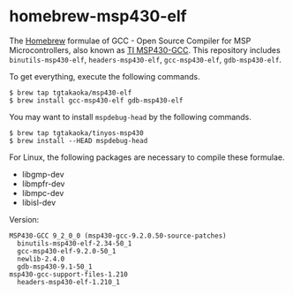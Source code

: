 homebrew-msp430-elf
===================

The [Homebrew][] formulae of GCC - Open Source Compiler for MSP
Microcontrollers, also known as [TI MSP430-GCC][]. This repository includes
`binutils-msp430-elf`, `headers-msp430-elf`, `gcc-msp430-elf`,
`gdb-msp430-elf`.

To get everything, execute the following commands.

    $ brew tap tgtakaoka/msp430-elf
    $ brew install gcc-msp430-elf gdb-msp430-elf

You may want to install `mspdebug-head` by the following commands.

    $ brew tap tgtakaoka/tinyos-msp430
    $ brew install --HEAD mspdebug-head

For Linux, the following packages are necessary to compile these formulae.

  * libgmp-dev
  * libmpfr-dev
  * libmpc-dev
  * libisl-dev

Version:

    MSP430-GCC 9_2_0_0 (msp430-gcc-9.2.0.50-source-patches)
      binutils-msp430-elf-2.34-50_1
      gcc-msp430-elf-9.2.0-50_1
      newlib-2.4.0
      gdb-msp430-9.1-50_1
    msp430-gcc-support-files-1.210
      headers-msp430-elf-1.210_1

[Homebrew]: https://brew.sh/
[TI MSP430-GCC]: http://www.ti.com/tool/MSP430-GCC-OPENSOURCE
